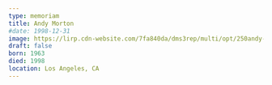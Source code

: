 ```yaml
---
type: memoriam
title: Andy Morton
#date: 1998-12-31
image: https://lirp.cdn-website.com/7fa840da/dms3rep/multi/opt/250andy-morton-1920w.jpg
draft: false
born: 1963
died: 1998
location: Los Angeles, CA
---
```

